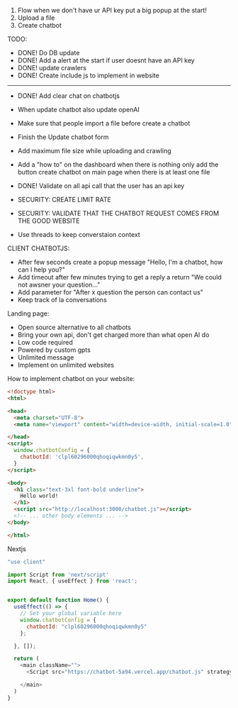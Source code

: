

1. Flow when we don't have ur API key put a big popup at the start!
2. Upload a file
3. Create chatbot


TODO:
- DONE! Do DB update
- DONE! Add a alert at  the start if user doesnt have an API key
- DONE! update crawlers
- DONE! Create include js to implement in website
- -------------------
- DONE! Add clear chat on chatbotjs
- When update chatbot also update openAI
- Make sure that people import a file before create a chatbot
- Finish the Update chatbot form
- Add maximum file size while uploading and crawling
- Add a "how to" on the dashboard when there is nothing only add the button create chatbot on main page when there is at least one file
- DONE! Validate on all api call that the user has an api key


- SECURITY: CREATE LIMIT RATE
- SECURITY: VALIDATE THAT THE CHATBOT REQUEST COMES FROM THE GOOD WEBSITE

- Use threads to keep converstaion context


CLIENT CHATBOTJS:
- After few seconds create a popup message "Hello, I'm a chatbot, how can I help you?"
- Add timeout after few minutes trying to get a reply a return "We could not awsner your question..."
- Add parameter for "After x question the person can contact us"
- Keep track of la conversations

Landing page:

- Open source alternative to all chatbots
- Bring your own api, don't get charged more than what open AI do
- Low code required
- Powered by custom gpts
- Unlimited message
- Implement on unlimited websites


How to implement chatbot on your website:

```html
<!doctype html>
<html>

<head>
  <meta charset="UTF-8">
  <meta name="viewport" content="width=device-width, initial-scale=1.0">

</head>
<script>
  window.chatbotConfig = {
    chatbotId: 'clpl60296000qhoqiqwkmn0y5',
  }
</script>

<body>
  <h1 class="text-3xl font-bold underline">
    Hello world!
  </h1>
  <script src="http://localhost:3000/chatbot.js"></script>
  <!-- ... other body elements ... -->
</body>

</html>
```

Nextjs
```js
"use client"

import Script from 'next/script'
import React, { useEffect } from 'react';


export default function Home() {
  useEffect(() => {
    // Set your global variable here
    window.chatbotConfig = {
      chatbotId: "clpl60296000qhoqiqwkmn0y5"
    };

  }, []);

  return (
    <main className="">
      <Script src="https://chatbot-5a94.vercel.app/chatbot.js" strategy="afterInteractive" />

    </main>
  )
}
```